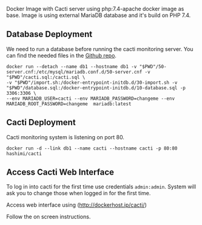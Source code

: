 Docker Image with Cacti server using php:7.4-apache docker image as base. Image is using external MariaDB database and it's build on PHP 7.4.

## Database Deployment
We need to run a database before running the cacti monitoring server. You can find the needed files in the [Github repo](https://github.com/aliomid730/cacti).
```
docker run --detach --name db1 --hostname db1 -v "$PWD"/50-server.cnf:/etc/mysql/mariadb.conf.d/50-server.cnf -v "$PWD"/cacti.sql:/cacti.sql \
-v "$PWD"/import.sh:/docker-entrypoint-initdb.d/30-import.sh -v "$PWD"/database.sql:/docker-entrypoint-initdb.d/10-database.sql -p 3306:3306 \
--env MARIADB_USER=cacti --env MARIADB_PASSWORD=changeme --env MARIADB_ROOT_PASSWORD=changeme  mariadb:latest
```

## Cacti Deployment

Cacti monitoring system is listening on port 80.

```
docker run -d --link db1 --name cacti --hostname cacti -p 80:80 hashimi/cacti
```

## Access Cacti Web Interface
To log in into cacti for the first time use credentials `admin:admin`. System will ask you to change those when logged in for the first time.

Access web interface using (http://dockerhost.ip/cacti/)

Follow the on screen instructions.
